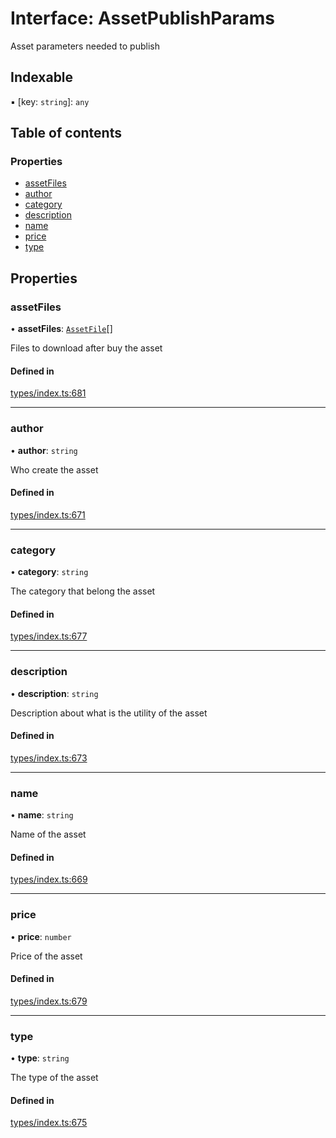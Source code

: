 # Interface: AssetPublishParams

Asset parameters needed to publish

## Indexable

▪ [key: `string`]: `any`

## Table of contents

### Properties

- [assetFiles](AssetPublishParams.md#assetfiles)
- [author](AssetPublishParams.md#author)
- [category](AssetPublishParams.md#category)
- [description](AssetPublishParams.md#description)
- [name](AssetPublishParams.md#name)
- [price](AssetPublishParams.md#price)
- [type](AssetPublishParams.md#type)

## Properties

### assetFiles

• **assetFiles**: [`AssetFile`](AssetFile.md)[]

Files to download after buy the asset

#### Defined in

[types/index.ts:681](https://github.com/nevermined-io/components-catalog/blob/543eee8/lib/src/types/index.ts#L681)

___

### author

• **author**: `string`

Who create the asset

#### Defined in

[types/index.ts:671](https://github.com/nevermined-io/components-catalog/blob/543eee8/lib/src/types/index.ts#L671)

___

### category

• **category**: `string`

The category that belong the asset

#### Defined in

[types/index.ts:677](https://github.com/nevermined-io/components-catalog/blob/543eee8/lib/src/types/index.ts#L677)

___

### description

• **description**: `string`

Description about what is the utility of the asset

#### Defined in

[types/index.ts:673](https://github.com/nevermined-io/components-catalog/blob/543eee8/lib/src/types/index.ts#L673)

___

### name

• **name**: `string`

Name of the asset

#### Defined in

[types/index.ts:669](https://github.com/nevermined-io/components-catalog/blob/543eee8/lib/src/types/index.ts#L669)

___

### price

• **price**: `number`

Price of the asset

#### Defined in

[types/index.ts:679](https://github.com/nevermined-io/components-catalog/blob/543eee8/lib/src/types/index.ts#L679)

___

### type

• **type**: `string`

The type of the asset

#### Defined in

[types/index.ts:675](https://github.com/nevermined-io/components-catalog/blob/543eee8/lib/src/types/index.ts#L675)
